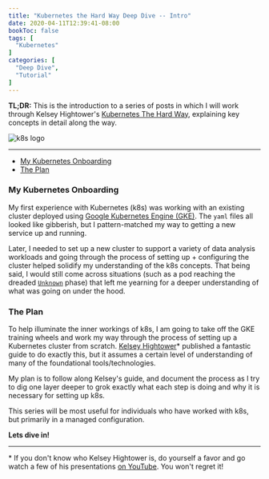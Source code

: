 ```yaml
---
title: "Kubernetes the Hard Way Deep Dive -- Intro"
date: 2020-04-11T12:39:41-08:00
bookToc: false
tags: [
  "Kubernetes"
]
categories: [
  "Deep Dive",
  "Tutorial"
]
---
```


**TL;DR:** This is the introduction to a series of posts in which I will work through Kelsey Hightower's [Kubernetes The Hard Way](https://github.com/kelseyhightower/kubernetes-the-hard-way), explaining key concepts in detail along the way.

![k8s logo](/static/images/kubernetes-horizontal.png)

<!--more--> 

---

- [My Kubernetes Onboarding](#my-kubernetes-onboarding)
- [The Plan](#the-plan)

### My Kubernetes Onboarding 

My first experience with Kubernetes (k8s) was working with an existing cluster deployed using [Google Kubernetes Engine (GKE)](https://cloud.google.com/kubernetes-engine). The `yaml` files all looked like gibberish, but I pattern-matched my way to getting a new service up and running. 

Later, I needed to set up a new cluster to support a variety of data analysis workloads and going through the process of setting up + configuring the cluster helped solidify my understanding of the k8s concepts. That being said, I would still come across situations (such as a pod reaching the dreaded [`Unknown`](https://kubernetes.io/docs/concepts/workloads/pods/pod-lifecycle/#pod-phase) phase) that left me yearning for a deeper understanding of what was going on under the hood.

### The Plan

To help illuminate the inner workings of k8s, I am going to take off the GKE training wheels and work my way through the process of setting up a Kubernetes cluster from scratch. [Kelsey Hightower](https://twitter.com/kelseyhightower)* published a fantastic guide to do exactly this, but it assumes a certain level of understanding of many of the foundational tools/technologies.

My plan is to follow along Kelsey's guide, and document the process as I try to dig one layer deeper to grok exactly what each step is doing and why it is necessary for setting up k8s.

This series will be most useful for individuals who have worked with k8s, but primarily in a managed configuration.

**Lets dive in!**
 
--- 

\* If you don't know who Kelsey Hightower is, do yourself a favor and go watch a few of his presentations [on YouTube](https://www.youtube.com/results?search_query=kelsey+hightower). You won't regret it!